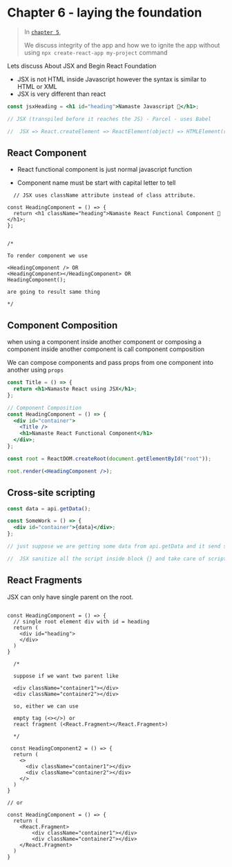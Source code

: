 # Chapter 6 - laying the foundation

> In [`chapter 5`](../chapter5/readme.md),
>
> We discuss integrity of the app and how we to ignite the app without using `npx create-react-app my-project` command

Lets discuss About JSX and Begin React Foundation

- JSX is not HTML inside Javascript however the syntax is similar to HTML or XML
- JSX is very different than react

```jsx
const jsxHeading = <h1 id="heading">Namaste Javascript 🚀</h1>;

// JSX (transpiled before it reaches the JS) - Parcel - uses Babel

//  JSX => React.createElement => ReactElement(object) => HTMLElement(render )
```

## React Component

- React functional component is just normal javascript function

- Component name must be start with capital letter to tell

```JSX
  // JSX uses className attribute instead of class attribute.

const HeadingComponent = () => {
  return <h1 className="heading">Namaste React Functional Component 🚀</h1>;
};


/*

To render component we use

<HeadingComponent /> OR
<HeadingComponent></HeadingComponent> OR
HeadingComponent();

are going to result same thing

*/
```

## Component Composition

when using a component inside another component or composing a component inside another component is call component composition

We can compose components and pass props from one component into another using `props`

```jsx
const Title = () => {
  return <h1>Namaste React using JSX</h1>;
};

// Component Composition
const HeadingComponent = () => {
  <div id="container">
    <Title />
    <h1>Namaste React Functional Component</h1>
  </div>;
};

const root = ReactDOM.createRoot(document.getElementById("root"));

root.render(<HeadingComponent />);
```

## Cross-site scripting

```jsx
const data = api.getData();

const SomeWork = () => {
  <div id="container">{data}</div>;
};

// just suppose we are getting some data from api.getData and it send some malicious code which contain some script.

//  JSX sanitize all the script inside block {} and take care of script and attacks like injections attack, cross-site scripting
```

## React Fragments

JSX can only have single parent on the root.

```JSX

const HeadingComponent = () => {
  // single root element div with id = heading
  return (
    <div id="heading">
    </div>
  )
}

  /*

  suppose if we want two parent like

  <div className="container1"></div>
  <div className="container2"></div>

  so, either we can use

  empty tag (<></>) or
  react fragment (<React.Fragment></React.Fragment>)

  */

 const HeadingComponent2 = () => {
  return (
    <>
      <div className="container1"></div>
      <div className="container2"></div>
    </>
  )
}

// or

const HeadingComponent = () => {
  return (
    <React.Fragment>
        <div className="container1"></div>
        <div className="container2"></div>
    </React.Fragment>
  )
}

```
